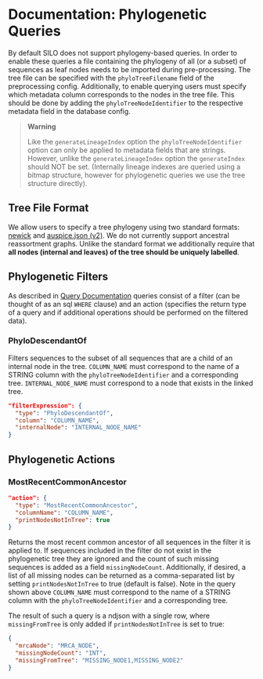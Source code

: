 # Documentation: Phylogenetic Queries

By default SILO does not support phylogeny-based queries. In order to enable these queries a file containing the phylogeny of all (or a subset) of sequences as leaf nodes needs to be imported during pre-processing. The tree file can be specified with the `phyloTreeFilename` field of the preprocessing config. Additionally, to enable querying users must specify which metadata column corresponds to the nodes in the tree file. This should be done by adding the `phyloTreeNodeIdentifier` to the respective metadata field in the database config.

> **Warning**
>
> Like the `generateLineageIndex` option the `phyloTreeNodeIdentifier` option can only be applied to metadata fields that are strings. However, unlike the `generateLineageIndex` option the `generateIndex` should NOT be set. (Internally lineage indexes are queried using a bitmap structure, however for phylogenetic queries we use the tree structure directly).

## Tree File Format

We allow users to specify a tree phylogeny using two standard formats: [newick](https://en.wikipedia.org/wiki/Newick_format) and [auspice.json (v2)](https://docs.nextstrain.org/projects/auspice/en/stable/releases/v2.html#new-dataset-json-format). We do not currently support ancestral reassortment graphs. Unlike the standard format we additionally require that **all nodes (internal and leaves) of the tree should be uniquely labelled**.

## Phylogenetic Filters

As described in [Query Documentation](query_documentation.md) queries consist of a filter (can be thought of as an sql `WHERE` clause) and an action (specifies the return type of a query and if additional operations should be performed on the filtered data).

### PhyloDescendantOf

Filters sequences to the subset of all sequences that are a child of an internal node in the tree. `COLUMN_NAME` must correspond to the name of a STRING column with the `phyloTreeNodeIdentifier` and a corresponding tree. `INTERNAL_NODE_NAME` must correspond to a node that exists in the linked tree.

```json
"filterExpression": {
  "type": "PhyloDescendantOf",
  "column": "COLUMN_NAME",
  "internalNode": "INTERNAL_NODE_NAME"
}
```

## Phylogenetic Actions

### MostRecentCommonAncestor

```json
"action": {
  "type": "MostRecentCommonAncestor",
  "columnName": "COLUMN_NAME",
  "printNodesNotInTree": true
}
```

Returns the most recent common ancestor of all sequences in the filter it is applied to. If sequences included in the filter do not exist in the phylogenetic tree they are ignored and the count of such missing sequences is added as a field `missingNodeCount`. Additionally, if desired, a list of all missing nodes can be returned as a comma-separated list by setting `printNodesNotInTree` to true (default is false). Note in the query shown above `COLUMN_NAME` must correspond to the name of a STRING column with the `phyloTreeNodeIdentifier` and a corresponding tree.

The result of such a query is a ndjson with a single row, where `missingFromTree` is only added if `printNodesNotInTree` is set to true:

```json
{
  "mrcaNode": "MRCA_NODE",
  "missingNodeCount": "INT",
  "missingFromTree": "MISSING_NODE1,MISSING_NODE2"
}
```

